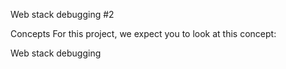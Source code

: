 Web stack debugging #2

Concepts
For this project, we expect you to look at this concept:

Web stack debugging

